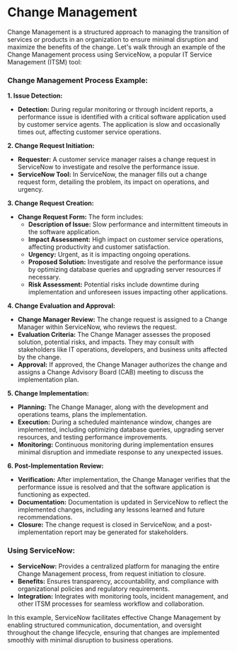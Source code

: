 # Change Management
Change Management is a structured approach to managing the transition of services or products in an organization to ensure minimal disruption and maximize the benefits of the change. Let's walk through an example of the Change Management process using ServiceNow, a popular IT Service Management (ITSM) tool:

### Change Management Process Example:

**1. Issue Detection:**
   - **Detection:** During regular monitoring or through incident reports, a performance issue is identified with a critical software application used by customer service agents. The application is slow and occasionally times out, affecting customer service operations.

**2. Change Request Initiation:**
   - **Requester:** A customer service manager raises a change request in ServiceNow to investigate and resolve the performance issue.
   - **ServiceNow Tool:** In ServiceNow, the manager fills out a change request form, detailing the problem, its impact on operations, and urgency.

**3. Change Request Creation:**
   - **Change Request Form:** The form includes:
     - **Description of Issue:** Slow performance and intermittent timeouts in the software application.
     - **Impact Assessment:** High impact on customer service operations, affecting productivity and customer satisfaction.
     - **Urgency:** Urgent, as it is impacting ongoing operations.
     - **Proposed Solution:** Investigate and resolve the performance issue by optimizing database queries and upgrading server resources if necessary.
     - **Risk Assessment:** Potential risks include downtime during implementation and unforeseen issues impacting other applications.

**4. Change Evaluation and Approval:**
   - **Change Manager Review:** The change request is assigned to a Change Manager within ServiceNow, who reviews the request.
   - **Evaluation Criteria:** The Change Manager assesses the proposed solution, potential risks, and impacts. They may consult with stakeholders like IT operations, developers, and business units affected by the change.
   - **Approval:** If approved, the Change Manager authorizes the change and assigns a Change Advisory Board (CAB) meeting to discuss the implementation plan.

**5. Change Implementation:**
   - **Planning:** The Change Manager, along with the development and operations teams, plans the implementation.
   - **Execution:** During a scheduled maintenance window, changes are implemented, including optimizing database queries, upgrading server resources, and testing performance improvements.
   - **Monitoring:** Continuous monitoring during implementation ensures minimal disruption and immediate response to any unexpected issues.

**6. Post-Implementation Review:**
   - **Verification:** After implementation, the Change Manager verifies that the performance issue is resolved and that the software application is functioning as expected.
   - **Documentation:** Documentation is updated in ServiceNow to reflect the implemented changes, including any lessons learned and future recommendations.
   - **Closure:** The change request is closed in ServiceNow, and a post-implementation report may be generated for stakeholders.

### Using ServiceNow:

- **ServiceNow:** Provides a centralized platform for managing the entire Change Management process, from request initiation to closure.
- **Benefits:** Ensures transparency, accountability, and compliance with organizational policies and regulatory requirements.
- **Integration:** Integrates with monitoring tools, incident management, and other ITSM processes for seamless workflow and collaboration.

In this example, ServiceNow facilitates effective Change Management by enabling structured communication, documentation, and oversight throughout the change lifecycle, ensuring that changes are implemented smoothly with minimal disruption to business operations.
